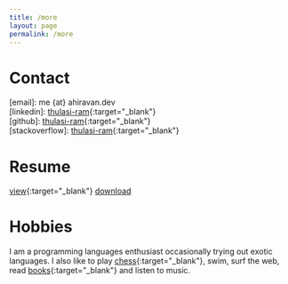 ```yaml
---
title: /more
layout: page
permalink: /more
---
```


# Contact

\[email\]: me {at} ahiravan.dev  
\[linkedin\]: [thulasi-ram](https://www.linkedin.com/in/thulasi-ram/){:target="_blank"}  
\[github\]: [thulasi-ram](https://github.com/thulasi-ram){:target="_blank"}  
\[stackoverflow\]: [thulasi-ram](https://stackoverflow.com/users/6323666/thulasi-ram){:target="_blank"}


# Resume
[view](https://docs.google.com/viewer?url=https://docs.google.com/document/d/19U1NSPc4tTiaVzpPasZLVVWPzhY13PPFXWlBGOop7sE/export?format=pdf){:target="_blank"}   [download](https://docs.google.com/document/d/19U1NSPc4tTiaVzpPasZLVVWPzhY13PPFXWlBGOop7sE/export?format=pdf)


# Hobbies
I am a programming languages enthusiast occasionally trying out exotic languages. I also like to play [chess](https://lichess.org/@/thulasi503){:target="_blank"}, swim, surf the web, read [books](https://www.goodreads.com/thulasi-ram){:target="_blank"} and listen to music.